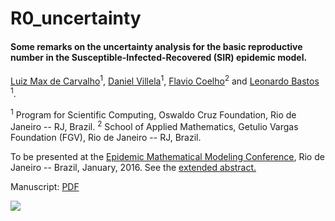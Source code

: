 # R0_uncertainty
#### Some remarks on the uncertainty analysis for the basic reproductive number in the Susceptible-Infected-Recovered (SIR) epidemic model.
[Luiz Max de Carvalho](http://lmfcarvalho.org/about/)<sup>1</sup>, [Daniel Villela](http://www.procc.fiocruz.br/Members/dvillela)<sup>1</sup>, [Flavio Coelho](http://fccoelho.github.io/)<sup>2</sup> and [Leonardo Bastos](http://www.procc.fiocruz.br/Members/lsbastos) <sup>1</sup>.

<sup>1</sup> Program for Scientific Computing, Oswaldo Cruz Foundation, Rio de Janeiro -- RJ, Brazil.
<sup>2</sup> School of Applied Mathematics, Getulio Vargas Foundation (FGV), Rio de Janeiro -- RJ, Brazil.

To be presented at the [Epidemic Mathematical Modeling Conference](http://math-epidemics.emap.fgv.br/), Rio de Janeiro -- Brazil, January, 2016. See the [extended abstract.](https://github.com/maxbiostat/R0_uncertainty/blob/master/R0_uncertainty_short.pdf)

Manuscript:
[PDF](https://github.com/maxbiostat/R0_uncertainty/blob/master/R0_uncertainty.pdf)

![](http://math-epidemics.emap.fgv.br/sites/math-epidemics.emap.fgv.br/themes/math/logo.png)
